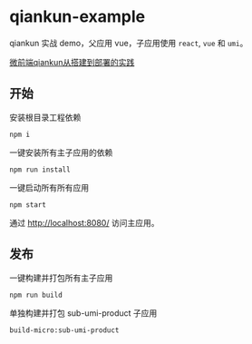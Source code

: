 # qiankun-example

qiankun 实战 demo，父应用 vue，子应用使用 `react`, `vue` 和 `umi`。

[微前端qiankun从搭建到部署的实践](https://juejin.im/post/6875462470593904653)

## 开始
安装根目录工程依赖
```
npm i
```
一键安装所有主子应用的依赖
```
npm run install
```

一键启动所有所有应用
```
npm start
```

通过 [http://localhost:8080/](http://localhost:8080/) 访问主应用。

## 发布
一键构建并打包所有主子应用
```
npm run build
```


单独构建并打包 sub-umi-product 子应用
```
build-micro:sub-umi-product
```
